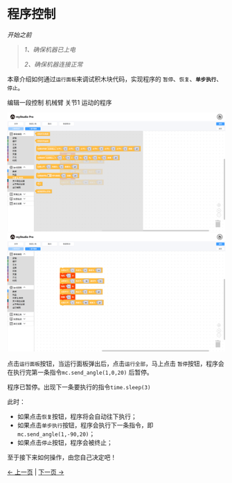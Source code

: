 # 程序控制

*开始之前*

> *1、确保机器已上电*
>
> *2、确保机器连接正常*

本章介绍如何通过`运行面板`来调试积木块代码，实现程序的 `暂停`、`恢复`、**`单步执行`**、`停止`。

编辑一段控制 机械臂 关节1 运动的程序

<img src="../../../../resources/3-FunctionsAndApplications/5.myBlockly/blockly/program1.png" />

<img src="../../../../resources/3-FunctionsAndApplications/5.myBlockly/blockly/program2.png" />

点击`运行面板`按钮，当运行面板弹出后，点击`运行全部`，马上点击 `暂停`按钮，程序会在执行完第一条指令`mc.send_angle(1,0,20)` 后暂停。

程序已暂停。出现下一条要执行的指令`time.sleep(3)`

此时：

- 如果点击`恢复`按钮，程序将会自动往下执行；
- 如果点击`单步执行`按钮，程序会执行下一条指令，即`mc.send_angle(1,-90,20)`；
- 如果点击`停止`按钮，程序会被终止；

至于接下来如何操作，由您自己决定吧！

[← 上一页](./5.1.5.7-singleStep.md) | [下一页 →](./5.1.5.9-waypoint.md)